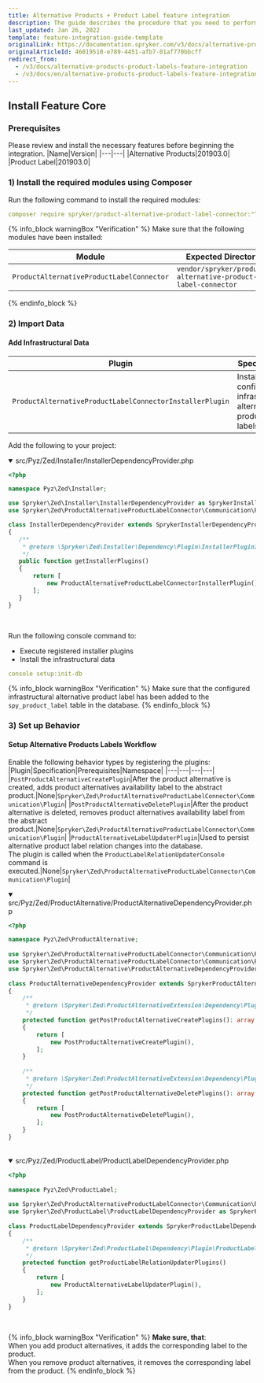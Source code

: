 ```yaml
---
title: Alternative Products + Product Label feature integration
description: The guide describes the procedure that you need to perform in order to integrate the Alternative Products + Product Label feature into your project.
last_updated: Jan 26, 2022
template: feature-integration-guide-template
originalLink: https://documentation.spryker.com/v3/docs/alternative-products-product-labels-feature-integration
originalArticleId: 46019510-e789-4451-afb7-01af770bbcff
redirect_from:
  - /v3/docs/alternative-products-product-labels-feature-integration
  - /v3/docs/en/alternative-products-product-labels-feature-integration
---
```


## Install Feature Core
### Prerequisites
Please review and install the necessary features before beginning the integration.
|Name|Version|
|---|---|
|Alternative Products|201903.0|
|Product Label|201903.0|

### 1) Install the required modules using Composer
Run the following command to install the required modules:
```yaml
composer require spryker/product-alternative-product-label-connector:"^1.0.0" --update-with-dependencies
```
{% info_block warningBox "Verification" %}
Make sure that the following modules have been installed:<table><thead><tr><th>Module</th><th>Expected Directory</th></tr></thead><tbody><tr><td>`ProductAlternativeProductLabelConnector`</td><td>`vendor/spryker/product-alternative-product-label-connector`</td></tr></tbody></table>
{% endinfo_block %}

### 2) Import Data
#### Add Infrastructural Data
|Plugin|Specification|Prerequisites|Namespace|
|---|---|---|---|
|`ProductAlternativeProductLabelConnectorInstallerPlugin`|Installs the configured infrastructural alternative product labels.|None|`Spryker\Zed\ProductAlternativeProductLabelConnector\Communication\Plugin\Installer`|

Add the following to your project:
<details open>
<summary markdown='span'>src/Pyz/Zed/Installer/InstallerDependencyProvider.php</summary>
    
 ```php   
<?php
 
namespace Pyz\Zed\Installer;
 
use Spryker\Zed\Installer\InstallerDependencyProvider as SprykerInstallerDependencyProvider;
use Spryker\Zed\ProductAlternativeProductLabelConnector\Communication\Plugin\Installer\ProductAlternativeProductLabelConnectorInstallerPlugin;
 
class InstallerDependencyProvider extends SprykerInstallerDependencyProvider
{
	/**
	 * @return \Spryker\Zed\Installer\Dependency\Plugin\InstallerPluginInterface[]
	 */
	public function getInstallerPlugins()
	{
		return [
			new ProductAlternativeProductLabelConnectorInstallerPlugin(),
		];
	}
}
```
<br>
</details>

Run the following console command to:
* Execute registered installer plugins
* Install the infrastructural data

```yaml
console setup:init-db
```
{% info_block warningBox "Verification" %}
Make sure that the configured infrastructural alternative product label has been added to the `spy_product_label` table in the database.
{% endinfo_block %}

### 3) Set up Behavior
#### Setup Alternative Products Labels Workflow
Enable the following behavior types by registering the plugins:
|Plugin|Specification|Prerequisites|Namespace|
|---|---|---|---|
|`PostProductAlternativeCreatePlugin`|After the product alternative is created, adds product alternatives availability label to the abstract product.|None|`Spryker\Zed\ProductAlternativeProductLabelConnector\Communication\Plugin`|
|`PostProductAlternativeDeletePlugin`|After the product alternative is deleted, removes product alternatives availability label from the abstract product.|None|`Spryker\Zed\ProductAlternativeProductLabelConnector\Communication\Plugin`|
|`ProductAlternativeLabelUpdaterPlugin`|Used to persist alternative product label relation changes into the database. <br>The plugin is called when the `ProductLabelRelationUpdaterConsole` command is executed.|None|`Spryker\Zed\ProductAlternativeProductLabelConnector\Communication\Plugin`|

<details open>
<summary markdown='span'>src/Pyz/Zed/ProductAlternative/ProductAlternativeDependencyProvider.php</summary>

```php
<?php

namespace Pyz\Zed\ProductAlternative;
 
use Spryker\Zed\ProductAlternativeProductLabelConnector\Communication\Plugin\PostProductAlternativeCreatePlugin;
use Spryker\Zed\ProductAlternativeProductLabelConnector\Communication\Plugin\PostProductAlternativeDeletePlugin;
use Spryker\Zed\ProductAlternative\ProductAlternativeDependencyProvider as SprykerProductAlternativeDependencyProvider;
 
class ProductAlternativeDependencyProvider extends SprykerProductAlternativeDependencyProvider
{
    /**
     * @return \Spryker\Zed\ProductAlternativeExtension\Dependency\Plugin\PostProductAlternativeCreatePluginInterface[]
     */
    protected function getPostProductAlternativeCreatePlugins(): array
    {
        return [
            new PostProductAlternativeCreatePlugin(),
        ];
    }
 
    /**
     * @return \Spryker\Zed\ProductAlternativeExtension\Dependency\Plugin\PostProductAlternativeDeletePluginInterface[]
     */
    protected function getPostProductAlternativeDeletePlugins(): array
    {
        return [
            new PostProductAlternativeDeletePlugin(),
        ];
    }
}
```
<br>
</details>

<details open>
<summary markdown='span'>src/Pyz/Zed/ProductLabel/ProductLabelDependencyProvider.php</summary>

```php
<?php
 
namespace Pyz\Zed\ProductLabel;
 
use Spryker\Zed\ProductAlternativeProductLabelConnector\Communication\Plugin\ProductAlternativeLabelUpdaterPlugin;
use Spryker\Zed\ProductLabel\ProductLabelDependencyProvider as SprykerProductLabelDependencyProvider;
 
class ProductLabelDependencyProvider extends SprykerProductLabelDependencyProvider
{
    /**
     * @return \Spryker\Zed\ProductLabel\Dependency\Plugin\ProductLabelRelationUpdaterPluginInterface[]
     */
    protected function getProductLabelRelationUpdaterPlugins()
    {
        return [
            new ProductAlternativeLabelUpdaterPlugin(),
        ];
    }
}
```
<br>
</details>

{% info_block warningBox "Verification" %}
**Make sure, that**:<br>When you add product alternatives, it adds the corresponding label to the product.<br>When you remove product alternatives, it removes the corresponding label from the product.
{% endinfo_block %}

